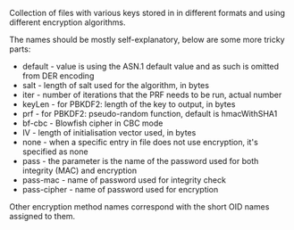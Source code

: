 Collection of files with various keys stored in in different formats and using
different encryption algorithms.

The names should be mostly self-explanatory, below are some more tricky parts:

 - default - value is using the ASN.1 default value and as such is omitted
   from DER encoding
 - salt - length of salt used for the algorithm, in bytes
 - iter - number of iterations that the PRF needs to be run, actual number
 - keyLen - for PBKDF2: length of the key to output, in bytes
 - prf - for PBKDF2: pseudo-random function, default is hmacWithSHA1
 - bf-cbc - Blowfish cipher in CBC mode
 - IV - length of initialisation vector used, in bytes
 - none - when a specific entry in file does not use encryption, it's specified
   as none
 - pass - the parameter is the name of the password used for both integrity
   (MAC) and encryption
 - pass-mac - name of password used for integrity check
 - pass-cipher - name of password used for encryption

Other encryption method names correspond with the short OID names assigned to
them.
